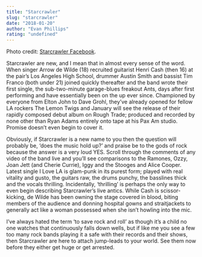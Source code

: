 ```yaml
---
title: "Starcrawler"
slug: "starcrawler"
date: "2018-01-20"
author: "Evan Phillips"
rating: "undefined"
---
```


Photo credit: [Starcrawler Facebook](https://www.facebook.com/starcrawlertheband/photos/a.398485623608811.1073741825.398484660275574/722628137861223/?type=3&theater).

Starcrawler are new, and I mean that in almost every sense of the word. When singer Arrow de Wilde (18) recruited guitarist Henri Cash (then 16) at the pair’s Los Angeles High School, drummer Austin Smith and bassist Tim Franco (both under 21) joined quickly thereafter and the band wrote their first single, the sub-two-minute garage-blues freakout Ants, days after first performing and have essentially been on the up ever since. Championed by everyone from Elton John to Dave Grohl, they’ve already opened for fellow LA rockers The Lemon Twigs and January will see the release of their rapidly composed debut album on Rough Trade; produced and recorded by none other than Ryan Adams entirely onto tape at his Pax Am studio. Promise doesn’t even begin to cover it.

Obviously, if Starcrawler is a new name to you then the question will probably be, ‘does the music hold up?’ and praise be to the gods of rock because the answer is a very loud YES. Scroll through the comments of any video of the band live and you’ll see comparisons to the Ramones, Ozzy, Joan Jett (and Cherie Currie), Iggy and the Stooges and Alice Cooper. Latest single I Love LA is glam-punk in its purest form; played with real vitality and gusto, the guitars raw, the drums punchy, the basslines thick and the vocals thrilling. Incidentally, ‘thrilling’ is perhaps the only way to even begin describing Starcrawler’s live antics. While Cash is scissor-kicking, de Wilde has been owning the stage covered in blood, biting members of the audience and donning hospital gowns and straitjackets to generally act like a woman possessed when she isn’t howling into the mic.

I’ve always hated the term ‘to save rock and roll’ as though it’s a child no one watches that continuously falls down wells, but if like me you see a few too many rock bands playing it a safe with their records and their shows, then Starcrawler are here to attach jump-leads to your world. See them now before they either get huge or get arrested.

